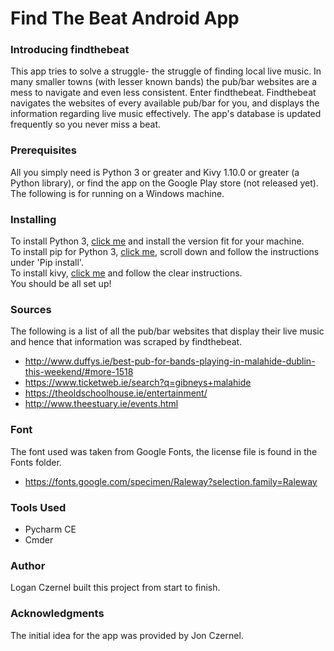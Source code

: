 # Find The Beat Android App

### Introducing findthebeat
This app tries to solve a struggle- the struggle of finding local live music. In many smaller towns (with lesser known bands) the pub/bar websites are a mess to navigate and even less consistent. Enter findthebeat. Findthebeat navigates the websites of every available pub/bar for you, and displays the information regarding live music effectively. The app's database is updated frequently so you never miss a beat.

### Prerequisites
All you simply need is Python 3 or greater and Kivy 1.10.0 or greater (a Python library), or find the app on the Google Play store (not released yet). The following is for running on a Windows machine.

### Installing
To install Python 3, [click me](https://www.python.org/downloads/ "Official Python Website") and install the version fit for your machine. <br>
To install pip for Python 3, [click me](https://github.com/BurntSushi/nfldb/wiki/Python-&-pip-Windows-installation "Useful Website for Pip Installation"), scroll down and follow the instructions under 'Pip install'. <br>
To install kivy, [click me](https://kivy.org/docs/installation/installation-windows.html "Official Kivy Website") and follow the clear instructions. <br>
You should be all set up!

### Sources
The following is a list of all the pub/bar websites that display their live music and hence that information was scraped by findthebeat.
- http://www.duffys.ie/best-pub-for-bands-playing-in-malahide-dublin-this-weekend/#more-1518
- https://www.ticketweb.ie/search?q=gibneys+malahide
- https://theoldschoolhouse.ie/entertainment/
- http://www.theestuary.ie/events.html

### Font
The font used was taken from Google Fonts, the license file is found in the Fonts folder.
- https://fonts.google.com/specimen/Raleway?selection.family=Raleway

### Tools Used
- Pycharm CE
- Cmder

### Author
Logan Czernel built this project from start to finish.

### Acknowledgments
The initial idea for the app was provided by Jon Czernel.
